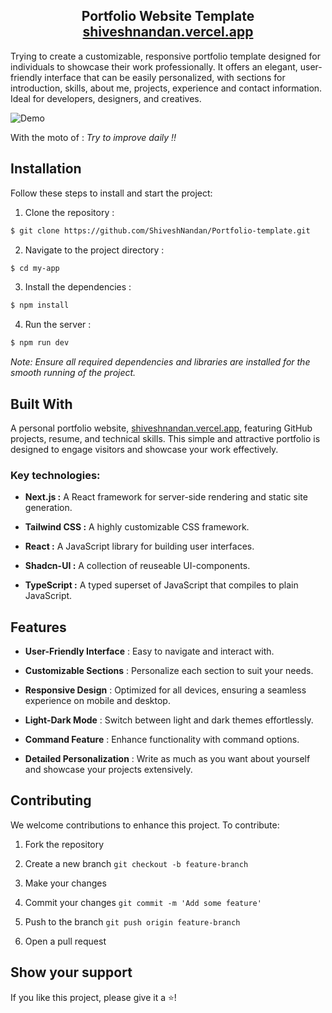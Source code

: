 <h2 align="center">
  Portfolio Website Template<br/>
  <a href="https://shiveshnandan.vercel.app/" target="_blank">shiveshnandan.vercel.app</a>
</h2>
  <p>Trying to create a customizable, responsive portfolio template designed for individuals to showcase their work professionally. It offers an elegant, user-friendly interface that can be easily personalized, with sections for introduction, skills, about me, projects, experience and contact information. Ideal for developers, designers, and creatives.</p>

<img alt="Demo" src="./Images/readme-img1.png" />

With the moto of : <i>Try to improve daily !!</i>
## Installation

Follow these steps to install and start the project:

1. Clone the repository : </br>
```bash
$ git clone https://github.com/ShiveshNandan/Portfolio-template.git
```

2. Navigate to the project directory : </br>
```bash
$ cd my-app
```

3. Install the dependencies : </br>
```bash
$ npm install
```

4. Run the server :
```bash
$ npm run dev
```

<i>Note: Ensure all required dependencies and libraries are installed for the smooth running of the project.</i>

## Built With

A personal portfolio website, <a href="https://shiveshnandan.vercel.app/" target="_blank">shiveshnandan.vercel.app</a>, featuring GitHub projects, resume, and technical skills. This simple and attractive portfolio is designed to engage visitors and showcase your work effectively.

### Key technologies:

- <b>Next.js :</b> A React framework for server-side rendering and static site generation.
  
- <b>Tailwind CSS :</b> A highly customizable CSS framework.
  
- <b>React :</b> A JavaScript library for building user interfaces.
  
- <b>Shadcn-UI :</b> A collection of reuseable UI-components.
  
- <b>TypeScript :</b> A typed superset of JavaScript that compiles to plain JavaScript.


## Features

- **User-Friendly Interface** : Easy to navigate and interact with.

- **Customizable Sections** : Personalize each section to suit your needs.

- **Responsive Design** : Optimized for all devices, ensuring a seamless experience on mobile and desktop.

- **Light-Dark Mode** : Switch between light and dark themes effortlessly.

- **Command Feature** : Enhance functionality with command options.

- **Detailed Personalization** : Write as much as you want about yourself and showcase your projects extensively.


## Contributing

We welcome contributions to enhance this project. To contribute:

1. Fork the repository

2. Create a new branch `git checkout -b feature-branch`

3. Make your changes

4. Commit your changes `git commit -m 'Add some feature'`

5. Push to the branch `git push origin feature-branch`

6. Open a pull request


## Show your support

If you like this project, please give it a ⭐!




